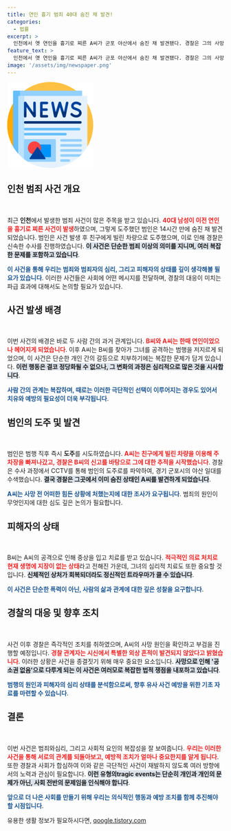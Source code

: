 ```yaml
---
title: 연인 흉기 범죄 40대 숨진 채 발견!
categories:
  - 법률
excerpt: >
  인천에서 옛 연인을 흉기로 찌른 A씨가 군포 야산에서 숨진 채 발견됐다. 경찰은 그의 사망으로 사건을 종결하고 부검을 통해 사인을 확인할 계획이다. B씨는 생명에는 지장이 없는 상태다.
feature_text: >
  인천에서 옛 연인을 흉기로 찌른 A씨가 군포 야산에서 숨진 채 발견됐다. 경찰은 그의 사망으로 사건을 종결하고 부검을 통해 사인을 확인할 계획이다. B씨는 생명에는 지장이 없는 상태다.
image: '/assets/img/newspaper.png'
---
```


<p><img src="/assets/img/newspaper.png" alt="kimp 속보" /></p>

<h2 data-ke-size="size26">인천 범죄 사건 개요</h2>

<p data-ke-size="size16">&nbsp;</p>

<p>최근 <strong>인천</strong>에서 발생한 범죄 사건이 많은 주목을 받고 있습니다. <b><span style="color: #ee2323;">40대 남성이 이전 연인을 흉기로 찌른 사건이 발생</span></b>하였으며, 그렇게 도주했던 범인은 14시간 만에 숨진 채 발견되었습니다. 범인은 사건 발생 후 친구에게 빌린 차량으로 도주했으며, 이로 인해 경찰은 신속한 수사를 진행하였습니다. <b><span style="background-color: #21538527;">이 사건은 단순한 범죄 이상의 의미를 지니며, 여러 복잡한 문제를 포함하고 있습니다</span></b>.</p>

<p><b><span style="color: #1a5490;">이 사건을 통해 우리는 범죄와 범죄자의 심리, 그리고 피해자의 상태를 깊이 생각해볼 필요가 있습니다</span></b>. 이러한 사건들은 사회에 어떤 메시지를 전달하며, 경찰의 대응이 미치는 파급 효과에 대해서도 논의할 필요가 있습니다.</p>

<h2 data-ke-size="size26">사건 발생 배경</h2>

<p data-ke-size="size16">&nbsp;</p>

<p>이번 사건의 배경은 바로 두 사람 간의 과거 관계입니다. <b><span style="color: #ee2323;">B씨와 A씨는 한때 연인이었으나 헤어지게 되었습니다</span></b>. 이후 A씨는 B씨를 찾아가 그녀를 공격하는 범행을 저지르게 되었으며, 이 사건은 단순한 개인 간의 갈등으로 치부하기에는 복잡한 문제가 담겨 있습니다. <b><span style="background-color: #21538527;">이런 행동은 결코 정당화될 수 없으나, 그 변화의 과정은 심리적으로 많은 것을 시사합니다</span></b>.</p>

<p><b><span style="color: #1a5490;">사람 간의 관계는 복잡하며, 때로는 이러한 극단적인 선택이 이루어지는 경우도 있어서 치유와 예방의 필요성이 더욱 부각됩니다</span></b>.</p>

<h2 data-ke-size="size26">범인의 도주 및 발견</h2>

<p data-ke-size="size16">&nbsp;</p>

<p>범인은 범행 직후 즉시 <strong>도주</strong>를 시도하였습니다. <b><span style="color: #ee2323;">A씨는 친구에게 빌린 차량을 이용해 주차장을 빠져나갔고, 경찰은 B씨의 신고를 바탕으로 그에 대한 추적을 시작했습니다</span></b>. 경찰은 수사 과정에서 CCTV를 통해 범인의 도주로를 파악하여, 경기 군포시의 야산 일대를 수색했습니다. <b><span style="background-color: #21538527;">결국 경찰은 그곳에서 이미 숨진 상태인 A씨를 발견하게 되었습니다</span></b>.</p>

<p><b><span style="color: #1a5490;">A씨는 사망 전 어떠한 힘든 상황에 처했는지에 대한 조사가 요구됩니다</span></b>. 범죄의 원인이 무엇인지에 대한 심도 깊은 논의가 필요합니다.</p>

<h2 data-ke-size="size26">피해자의 상태</h2>

<p data-ke-size="size16">&nbsp;</p>

<p>B씨는 A씨의 공격으로 인해 중상을 입고 치료를 받고 있습니다. <b><span style="color: #ee2323;">적극적인 의료 처치로 현재 생명에 지장이 없는 상태</span></b>라고 전해진 가운데, 그녀의 심리적 치료도 또한 중요할 것입니다. <b><span style="background-color: #21538527;">신체적인 상처가 회복되더라도 정신적인 트라우마가 클 수 있습니다</span></b>.</p>

<p><b><span style="color: #1a5490;">이 사건은 단순한 폭력이 아닌, 사람의 삶과 관계에 대한 깊은 성찰을 요구합니다</span></b>.</p>

<h2 data-ke-size="size26">경찰의 대응 및 향후 조치</h2>

<p data-ke-size="size16">&nbsp;</p>

<p>사건 이후 경찰은 즉각적인 조치를 취하였으며, A씨의 사망 원인을 확인하고 부검을 진행할 예정입니다. <b><span style="color: #ee2323;">경찰 관계자는 시신에서 특별한 외상 흔적이 발견되지 않았다고 밝혔습니다</span></b>. 이러한 상황은 사건을 종결짓기 위해 매우 중요한 요소입니다. <b><span style="background-color: #21538527;">사망으로 인해 '공소권 없음'으로 다루게 되는 이 사건은 여러모로 복잡한 법적 쟁점을 내포하고 있습니다</span></b>.</p>

<p><b><span style="color: #1a5490;">범행의 원인과 피해자의 심리 상태를 분석함으로써, 향후 유사 사건 예방을 위한 기초 자료를 마련할 수 있습니다</span></b>.</p>

<h2 data-ke-size="size26">결론</h2>

<p data-ke-size="size16">&nbsp;</p>

<p>이번 사건은 범죄와심리, 그리고 사회적 요인의 복잡성을 잘 보여줍니다. <b><span style="color: #ee2323;">우리는 이러한 사건을 통해 서로의 관계를 되돌아보고, 예방적 조치가 얼마나 중요한지를 알게 됩니다</span></b>. 또한 경찰과 사회가 합심하여 이와 같은 극단적인 사건이 재발하지 않도록 여러 방향에서의 노력과 관심이 필요합니다. <b><span style="background-color: #21538527;">이런 유형의tragic events는 단순히 개인과 개인의 문제가 아닌, 사회 전반의 문제임을 인식해야 합니다</span></b>. </p>

<p><b><span style="color: #1a5490;">앞으로 더 나은 사회를 만들기 위해 우리는 의식적인 행동과 예방 조치를 함께 추진해야 할 시점입니다</span></b>.</p>
유용한 생활 정보가 필요하시다면, <a href="https://qoogle.tistory.com" rel="dofollow">qoogle.tistory.com</a>


